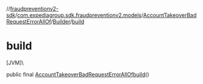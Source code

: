 //[fraudpreventionv2-sdk](../../../../index.md)/[com.expediagroup.sdk.fraudpreventionv2.models](../../index.md)/[AccountTakeoverBadRequestErrorAllOf](../index.md)/[Builder](index.md)/[build](build.md)

# build

[JVM]\

public final [AccountTakeoverBadRequestErrorAllOf](../index.md)[build](build.md)()
